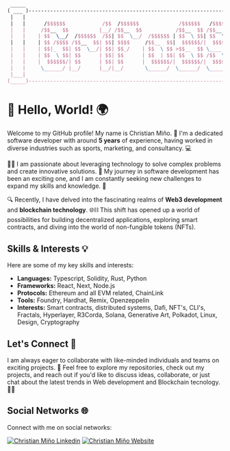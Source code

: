```latex
 _____                                                                        _____
( ___ )----------------------------------------------------------------------( ___ )
 |   |                                                                        |   |
 |   |      /$$$$$$            /$$  /$$$$$$             /$$$$$$   /$$$$$$     |   |
 |   |     /$$__  $$          |__/ /$$__  $$           /$$__  $$ /$$__  $$    |   |
 |   |    | $$  \__/  /$$$$$$  /$$| $$  \__/  /$$$$$$ | $$  \ $$| $$  \ $$    |   |
 |   |    | $$ /$$$$ /$$__  $$| $$| $$$$     /$$__  $$|  $$$$$$/|  $$$$$$$    |   |
 |   |    | $$|_  $$| $$  \__/| $$| $$_/    | $$  \ $$ >$$__  $$ \____  $$    |   |
 |   |    | $$  \ $$| $$      | $$| $$      | $$  | $$| $$  \ $$ /$$  \ $$    |   |
 |   |    |  $$$$$$/| $$      | $$| $$      |  $$$$$$/|  $$$$$$/|  $$$$$$/    |   |
 |   |     \______/ |__/      |__/|__/       \______/  \______/  \______/     |   |
 |___|                                                                        |___|
(_____)----------------------------------------------------------------------(_____)
```

# 👋 Hello, World! 🌍

Welcome to my GitHub profile! My name is Christian Miño. 🚀 I'm a dedicated software developer with around **5 years** of experience, having worked in diverse industries such as sports, marketing, and consultancy. 💻

🧑‍💻 I am passionate about leveraging technology to solve complex problems and create innovative solutions. 🌟 My journey in software development has been an exciting one, and I am constantly seeking new challenges to expand my skills and knowledge. 🚀

🔍 Recently, I have delved into the fascinating realms of **Web3 development** and **blockchain technology**. 🌐⛓️ This shift has opened up a world of possibilities for building decentralized applications, exploring smart contracts, and diving into the world of non-fungible tokens (NFTs).

## Skills & Interests 💡

Here are some of my key skills and interests:

- **Languages:** Typescript, Solidity, Rust, Python
- **Frameworks:** React, Next, Node.js
- **Protocols:** Ethereum and all EVM related, ChainLink
- **Tools:** Foundry, Hardhat, Remix, Openzeppelin
- **Interests:** Smart contracts, distributed systems, Dafi, NFT's, CLI's, Fractals, Hyperlayer, R3Corda, Solana, Generative Art, Polkadot, Linux, Design, Cryptography

## Let's Connect 🤝

I am always eager to collaborate with like-minded individuals and teams on exciting projects. 💬 Feel free to explore my repositories, check out my projects, and reach out if you'd like to discuss ideas, collaborate, or just chat about the latest trends in Web development and Blockchain tecnology. 🚀🔗

## Social Networks 🌐

Connect with me on social networks:

[![Christian Miño Linkedin](https://img.shields.io/badge/LinkedIn-0077B5?style=for-the-badge&logo=linkedin&logoColor=white)](https://www.linkedin.com/in/christian-miño/) [![Christian Miño Website](https://img.shields.io/badge/Website-purple?style=for-the-badge&logo=rust)](https://grifo-devlab.com)
